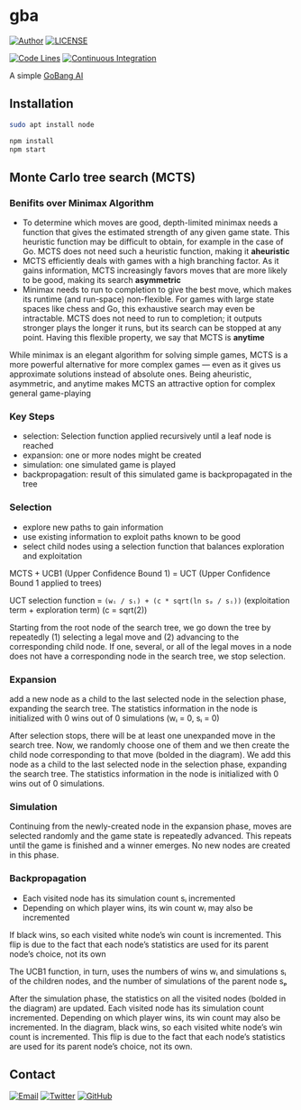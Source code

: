 # gba

[![Author](https://img.shields.io/badge/author-sabertaz-lightgrey?style=for-the-badge)](https://github.com/sabertazimi)
[![LICENSE](https://img.shields.io/github/license/sabertazimi/gba?style=for-the-badge)](https://raw.githubusercontent.com/sabertazimi/gba/master/LICENSE)

[![Code Lines](https://img.shields.io/tokei/lines/github/sabertazimi/gba?style=for-the-badge&logo=visualstudiocode)](https://github.com/sabertazimi/gba)
[![Continuous Integration](https://img.shields.io/github/checks-status/sabertazimi/gba/master?label=Continuous%20Integration&style=for-the-badge&logo=GitHub)](https://github.com/sabertazimi/gba/actions/workflows/ci.yml)

A simple [GoBang AI](http://ai.hust.cf)

## Installation

```bash
sudo apt install node
```

```bash
npm install
npm start
```

## Monte Carlo tree search (MCTS)

### Benifits over Minimax Algorithm

- To determine which moves are good, depth-limited minimax needs a function
  that gives the estimated strength of any given game state. This heuristic
  function may be difficult to obtain, for example in the case of Go. MCTS does
  not need such a heuristic function, making it **aheuristic**
- MCTS efficiently deals with games with a high branching factor. As it gains
  information, MCTS increasingly favors moves that are more likely to be good,
  making its search **asymmetric**
- Minimax needs to run to completion to give the best move, which makes its
  runtime (and run-space) non-flexible. For games with large state spaces like
  chess and Go, this exhaustive search may even be intractable. MCTS does not
  need to run to completion; it outputs stronger plays the longer it runs, but
  its search can be stopped at any point. Having this flexible property, we say
  that MCTS is **anytime**

While minimax is an elegant algorithm for solving simple games, MCTS is a
more powerful alternative for more complex games — even as it gives us
approximate solutions instead of absolute ones. Being aheuristic, asymmetric,
and anytime makes MCTS an attractive option for complex general game-playing

### Key Steps

- selection: Selection function applied recursively until a leaf node is reached
- expansion: one or more nodes might be created
- simulation: one simulated game is played
- backpropagation: result of this simulated game is backpropagated in the tree

### Selection

- explore new paths to gain information
- use existing information to exploit paths known to be good
- select child nodes using a selection function that balances exploration and exploitation

MCTS + UCB1 (Upper Confidence Bound 1)
= UCT (Upper Confidence Bound 1 applied to trees)

UCT selection function =
`(wᵢ / sᵢ) + (c * sqrt(ln sₚ / sᵢ))`
(exploitation term + exploration term) (c = sqrt(2))

Starting from the root node of the search tree, we go down the tree by
repeatedly (1) selecting a legal move and (2) advancing to the corresponding
child node. If one, several, or all of the legal moves in a node does not
have a corresponding node in the search tree, we stop selection.

### Expansion

add a new node as a child to the last selected node in the selection phase,
expanding the search tree. The statistics information in the node is
initialized with 0 wins out of 0 simulations (wᵢ = 0, sᵢ = 0)

After selection stops, there will be at least one unexpanded move in the
search tree. Now, we randomly choose one of them and we then create the child
node corresponding to that move (bolded in the diagram). We add this node as
a child to the last selected node in the selection phase, expanding the
search tree. The statistics information in the node is initialized with 0
wins out of 0 simulations.

### Simulation

Continuing from the newly-created node in the expansion phase, moves are
selected randomly and the game state is repeatedly advanced. This repeats
until the game is finished and a winner emerges. No new nodes are created in
this phase.

### Backpropagation

- Each visited node has its simulation count sᵢ incremented
- Depending on which player wins, its win count wᵢ may also be incremented

If black wins, so each visited white node’s win count is incremented. This
flip is due to the fact that each node’s statistics are used for its parent
node’s choice, not its own

The UCB1 function, in turn, uses the numbers of wins wᵢ and simulations sᵢ of
the children nodes, and the number of simulations of the parent node sₚ

After the simulation phase, the statistics on all the visited nodes (bolded
in the diagram) are updated. Each visited node has its simulation count
incremented. Depending on which player wins, its win count may also be
incremented. In the diagram, black wins, so each visited white node’s win
count is incremented. This flip is due to the fact that each node’s
statistics are used for its parent node’s choice, not its own.

## Contact

[![Email](https://img.shields.io/badge/-Gmail-ea4335?style=for-the-badge&logo=gmail&logoColor=white)](mailto:sabertazimi@gmail.com)
[![Twitter](https://img.shields.io/badge/-Twitter-1da1f2?style=for-the-badge&logo=twitter&logoColor=white)](https://twitter.com/sabertazimi)
[![GitHub](https://img.shields.io/badge/-GitHub-181717?style=for-the-badge&logo=github&logoColor=white)](https://github.com/sabertazimi)

